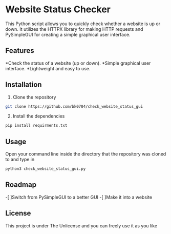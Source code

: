 # Website Status Checker
This Python script allows you to quickly check whether a website is up or down. It utilizes the HTTPX library for making HTTP requests and PySimpleGUI for creating a simple graphical user interface.
## Features
*Check the status of a website (up or down).
*Simple graphical user interface.
*Lightweight and easy to use.
## Installation
1. Clone the repository
```bash
git clone https://github.com/bk0704/check_website_status_gui
```

2. Install the dependencies
```bash
pip install requirments.txt
```

## Usage
Open your command line inside the directory that the repository was cloned to and type in
```bash
python3 check_website_status_gui.py
```

## Roadmap
-[ ]Switch from PySimpleGUI to a better GUI
-[ ]Make it into a website

## License
This project is under The Unlicense and you can freely use it as you like